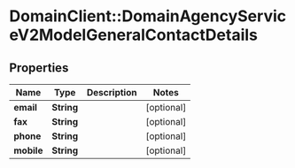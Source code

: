 # DomainClient::DomainAgencyServiceV2ModelGeneralContactDetails

## Properties
Name | Type | Description | Notes
------------ | ------------- | ------------- | -------------
**email** | **String** |  | [optional] 
**fax** | **String** |  | [optional] 
**phone** | **String** |  | [optional] 
**mobile** | **String** |  | [optional] 


